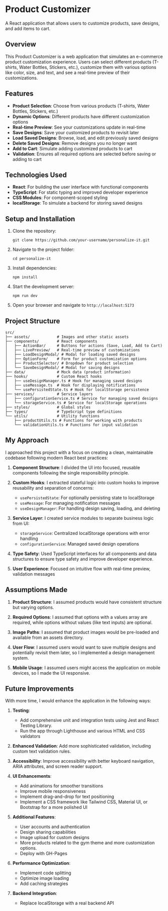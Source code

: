 # Product Customizer

A React application that allows users to customize products, save designs, and add items to cart.

## Overview

This Product Customizer is a web application that simulates an e-commerce product customization experience. Users can select different products (T-shirts, Water Bottles, Stickers, etc.), customize them with various options like color, size, and text, and see a real-time preview of their customizations.

## Features

- **Product Selection**: Choose from various products (T-shirts, Water Bottles, Stickers, etc.)
- **Dynamic Options**: Different products have different customization options
- **Real-time Preview**: See your customizations update in real-time
- **Save Designs**: Save your customized products to revisit later
- **Load Saved Designs**: Browse, load, and edit previously saved designs
- **Delete Saved Designs**: Remove designs you no longer want
- **Add to Cart**: Simulate adding customized products to cart
- **Validation**: Ensures all required options are selected before saving or adding to cart

## Technologies Used

- **React**: For building the user interface with functional components
- **TypeScript**: For static typing and improved developer experience
- **CSS Modules**: For component-scoped styling
- **localStorage**: To simulate a backend for storing saved designs

## Setup and Installation

1. Clone the repository:
   ```
   git clone https://github.com/your-username/personalize-it.git
   ```

2. Navigate to the project folder:
   ```
   cd personalize-it
   ```

3. Install dependencies:
   ```
   npm install
   ```

4. Start the development server:
   ```
   npm run dev
   ```

5. Open your browser and navigate to `http://localhost:5173`

## Project Structure

```
src/
├── assets/            # Images and other static assets
├── components/        # React components
│   ├── ActionBar/     # Buttons for actions (Save, Load, Add to Cart)
│   ├── LivePreview/   # Real-time preview of customizations
│   ├── LoadDesignModal/ # Modal for loading saved designs
│   ├── OptionForm/    # Form for product customization options
│   ├── ProductSelector/ # Dropdown for product selection
│   └── SaveDesignModal/ # Modal for saving designs
├── data/              # Mock data (product information)
├── hooks/             # Custom React hooks
│   ├── useDesignManager.ts # Hook for managing saved designs
│   ├── useMessage.ts  # Hook for displaying notifications
│   └── usePersistedState.ts # Hook for localStorage persistence
├── services/          # Service layers
│   ├── configurationService.ts # Service for managing saved designs
│   └── storageService.ts # Service for localStorage operations
├── styles/            # Global styles
├── types/             # TypeScript type definitions
└── utils/             # Utility functions
    ├── productUtils.ts # Functions for working with products
    └── validationUtils.ts # Functions for input validation
```

## My Approach

I approached this project with a focus on creating a clean, maintainable codebase following modern React best practices:

1. **Component Structure**: I divided the UI into focused, reusable components following the single responsibility principle.

2. **Custom Hooks**: I extracted stateful logic into custom hooks to improve reusability and separation of concerns:
   - `usePersistedState`: For optionally persisting state to localStorage
   - `useMessage`: For managing notification messages
   - `useDesignManager`: For handling design saving, loading, and deleting

3. **Service Layer**: I created service modules to separate business logic from UI:
   - `storageService`: Centralized localStorage operations with error handling
   - `configurationService`: Managed saved design operations

4. **Type Safety**: Used TypeScript interfaces for all components and data structures to ensure type safety and improve developer experience.

5. **User Experience**: Focused on intuitive flow with real-time preview, validation messages

## Assumptions Made

1. **Product Structure**: I assumed products would have consistent structure but varying options.

2. **Required Options**: I assumed that options with a values array are required, while options without values (like text inputs) are optional.

3. **Image Paths**: I assumed that product images would be pre-loaded and available from an assets directory.

4. **User Flow**: I assumed users would want to save multiple designs and potentially revisit them later, so I implemented a design management system.

5. **Mobile Usage**: I assumed users might access the application on mobile devices, so I made the UI responsive.

## Future Improvements

With more time, I would enhance the application in the following ways:

1. **Testing**: 
   - Add comprehensive unit and integration tests using Jest and React Testing Library.
   - Run the app through Lighthouse and various HTML and CSS validators

2. **Enhanced Validation**: Add more sophisticated validation, including custom text validation rules.

3. **Accessibility**: Improve accessibility with better keyboard navigation, ARIA attributes, and screen reader support.

4. **UI Enhancements**:
   - Add animations for smoother transitions
   - Improve mobile responsiveness
   - Implement drag-and-drop for text positioning
   - Implement a CSS framework like Tailwind CSS, Material UI, or Bootstrap for a more polished UI

5. **Additional Features**:
   - User accounts and authentication
   - Design sharing capabilities
   - Image upload for custom designs
   - More products related to the gym theme and more customization options.
   - Deploy with GH-Pages

6. **Performance Optimization**:
   - Implement code splitting
   - Optimize image loading
   - Add caching strategies

7. **Backend Integration**:
   - Replace localStorage with a real backend API
